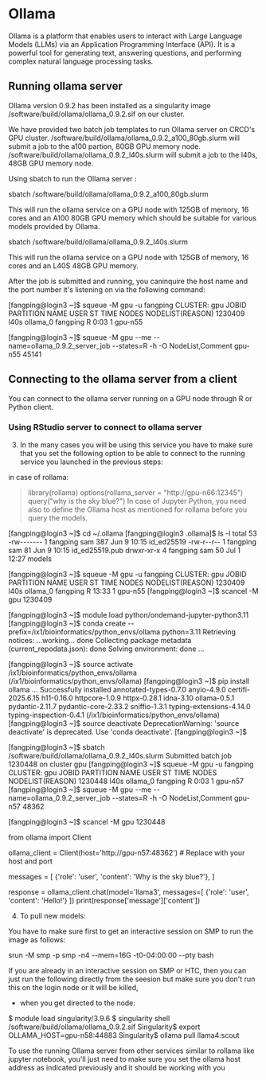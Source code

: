 # Ollama

Ollama is a platform that enables users to interact with Large Language Models (LLMs) via an Application Programming Interface (API). It is a powerful tool for generating text, answering questions, and performing complex natural language processing tasks. 

## Running ollama server

Ollama version 0.9.2 has been installed as a singularity image /software/build/ollama/ollama_0.9.2.sif on our cluster.

We have provided two batch job templates to run Ollama server on CRCD's GPU cluster.
/software/build/ollama/ollama_0.9.2_a100_80gb.slurm will submit a job to the a100 partion, 80GB GPU memory node.
/software/build/ollama/ollama_0.9.2_l40s.slurm will submit a job to the l40s, 48GB GPU memory node.

Using sbatch to run the Ollama server :

sbatch /software/build/ollama/ollama_0.9.2_a100_80gb.slurm

This will run the ollama service on a GPU node with 125GB of memory, 16 cores and an A100 80GB GPU memory which should be suitable for various models provided by Ollama.

sbatch /software/build/ollama/ollama_0.9.2_l40s.slurm

This will run the ollama service on a GPU node with 125GB of memory, 16 cores and an L40S 48GB GPU memory.

After the job is submitted and running, you caninquire the host name and the port number it's listening on via the following command:

[fangping@login3 ~]$ squeue -M gpu -u fangping
CLUSTER: gpu
             JOBID PARTITION     NAME     USER ST       TIME  NODES NODELIST(REASON)
           1230409      l40s ollama_0 fangping  R       0:03      1 gpu-n55
           
[fangping@login3 ~]$ squeue -M gpu --me --name=ollama_0.9.2_server_job --states=R -h -O NodeList,Comment
gpu-n55             45141

## Connecting to the ollama server from a client

You can connect to the ollama server running on a GPU node through R or Python client.

### Using RStudio server to connect to ollama server


3. In the many cases you will be using this service you have to make sure that you set the following option to be able to connect to the running service you launched in the previous steps:

in case of rollama:

> library(rollama)
> options(rollama_server = "http://gpu-n66:12345")
> query("why is the sky blue?")
In case of Jupyter Python, you need also to define the Ollama host as mentioned for rollama before you query the models. 

[fangping@login3 ~]$ cd ~/.ollama
[fangping@login3 .ollama]$ ls -l
total 53
-rw------- 1 fangping sam 387 Jun  9 10:15 id_ed25519
-rw-r--r-- 1 fangping sam  81 Jun  9 10:15 id_ed25519.pub
drwxr-xr-x 4 fangping sam  50 Jul  1 12:27 models

[fangping@login3 ~]$ squeue -M gpu -u fangping
CLUSTER: gpu
             JOBID PARTITION     NAME     USER ST       TIME  NODES NODELIST(REASON)
           1230409      l40s ollama_0 fangping  R      13:33      1 gpu-n55
[fangping@login3 ~]$ scancel -M gpu 1230409


[fangping@login3 ~]$ module load python/ondemand-jupyter-python3.11
[fangping@login3 ~]$ conda create --prefix=/ix1/bioinformatics/python_envs/ollama python=3.11
Retrieving notices: ...working... done
Collecting package metadata (current_repodata.json): done
Solving environment: done
...

[fangping@login3 ~]$ source activate /ix1/bioinformatics/python_envs/ollama
(/ix1/bioinformatics/python_envs/ollama) [fangping@login3 ~]$ pip install ollama
...
Successfully installed annotated-types-0.7.0 anyio-4.9.0 certifi-2025.6.15 h11-0.16.0 httpcore-1.0.9 httpx-0.28.1 idna-3.10 ollama-0.5.1 pydantic-2.11.7 pydantic-core-2.33.2 sniffio-1.3.1 typing-extensions-4.14.0 typing-inspection-0.4.1
(/ix1/bioinformatics/python_envs/ollama) [fangping@login3 ~]$ source deactivate
DeprecationWarning: 'source deactivate' is deprecated. Use 'conda deactivate'.
[fangping@login3 ~]$


[fangping@login3 ~]$ sbatch /software/build/ollama/ollama_0.9.2_l40s.slurm
Submitted batch job 1230448 on cluster gpu
[fangping@login3 ~]$ squeue -M gpu -u fangping
CLUSTER: gpu
             JOBID PARTITION     NAME     USER ST       TIME  NODES NODELIST(REASON)
           1230448      l40s ollama_0 fangping  R       0:03      1 gpu-n57
[fangping@login3 ~]$ squeue -M gpu --me --name=ollama_0.9.2_server_job --states=R -h -O NodeList,Comment
gpu-n57             48362




[fangping@login3 ~]$ scancel -M gpu 1230448




from ollama import Client

ollama_client = Client(host='http://gpu-n57:48362') # Replace with your host and port

messages = [
     {'role': 'user', 'content': 'Why is the sky blue?'},
]

response = ollama_client.chat(model='llama3', messages=[
   {'role': 'user', 'content': 'Hello!'}
])
print(response['message']['content'])




4. To pull new models:

You have to make sure first to get an interactive session on SMP to run the image as follows:

srun -M smp -p smp -n4 --mem=16G -t0-04:00:00 --pty bash

If you are already in an interactive session on SMP or HTC, then you can just run the following directly from the seesion but make sure you don't run this on the login node or it will be killed,
- when you get directed to the node:

$ module load singularity/3.9.6
$ singularity shell /software/build/ollama/ollama_0.9.2.sif
Singularity$ export OLLAMA_HOST=gpu-n58:44883
Singularity$ ollama pull llama4:scout

To use the running Ollama server from other services similar to rollama like jupyter notebook, you'll just need to make sure you set the ollama host address as indicated previously and it should be working with you

